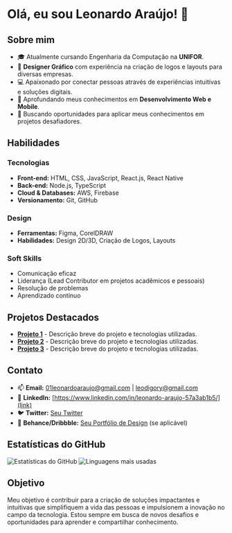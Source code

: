 # Olá, eu sou Leonardo Araújo! 👋

## Sobre mim
- 🎓 Atualmente cursando Engenharia da Computação na **UNIFOR**.
- 🎨 **Designer Gráfico** com experiência na criação de logos e layouts para diversas empresas.
- 💻 Apaixonado por conectar pessoas através de experiências intuitivas e soluções digitais.
- 🌱 Aprofundando meus conhecimentos em **Desenvolvimento Web e Mobile**.
- 🚀 Buscando oportunidades para aplicar meus conhecimentos em projetos desafiadores.

## Habilidades
### Tecnologias
- **Front-end:** HTML, CSS, JavaScript, React.js, React Native
- **Back-end:** Node.js, TypeScript
- **Cloud & Databases:** AWS, Firebase
- **Versionamento:** Git, GitHub

### Design
- **Ferramentas:** Figma, CorelDRAW
- **Habilidades:** Design 2D/3D, Criação de Logos, Layouts

### Soft Skills
- Comunicação eficaz
- Liderança (Lead Contributor em projetos acadêmicos e pessoais)
- Resolução de problemas
- Aprendizado contínuo

## Projetos Destacados
- **[Projeto 1](link)** - Descrição breve do projeto e tecnologias utilizadas.
- **[Projeto 2](link)** - Descrição breve do projeto e tecnologias utilizadas.
- **[Projeto 3](link)** - Descrição breve do projeto e tecnologias utilizadas.

## Contato
- 📫 **Email:** [01leonardoaraujo@gmail.com](mailto:01leonardoaraujo@gmail.com) | [leodigory@gmail.com](mailto:leodigory@gmail.com)
- 💼 **LinkedIn:** [https://www.linkedin.com/in/leonardo-araujo-57a3ab1b5/](link)
- 🐦 **Twitter:** [Seu Twitter](link)
- 🎨 **Behance/Dribbble:** [Seu Portfólio de Design](link) (se aplicável)

## Estatísticas do GitHub
![Estatísticas do GitHub](https://github-readme-stats.vercel.app/api?username=leodigory&show_icons=true&theme=radical)
![Linguagens mais usadas](https://github-readme-stats.vercel.app/api/top-langs/?username=leodigory&layout=compact&theme=radical)

## Objetivo
Meu objetivo é contribuir para a criação de soluções impactantes e intuitivas que simplifiquem a vida das pessoas e impulsionem a inovação no campo da tecnologia. Estou sempre em busca de novos desafios e oportunidades para aprender e compartilhar conhecimento.
